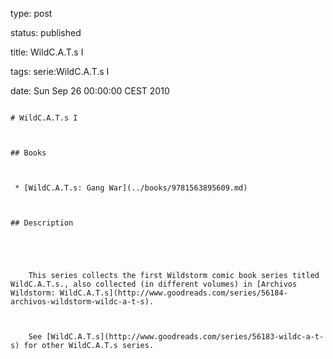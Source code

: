 type: post
status: published
title: WildC.A.T.s I
tags: serie:WildC.A.T.s I
date: Sun Sep 26 00:00:00 CEST 2010
~~~~~~
# WildC.A.T.s I

## Books

 * [WildC.A.T.s: Gang War](../books/9781563895609.md)

## Description


    This series collects the first Wildstorm comic book series titled WildC.A.T.s., also collected (in different volumes) in [Archivos Wildstorm: WildC.A.T.s](http://www.goodreads.com/series/56184-archivos-wildstorm-wildc-a-t-s).
    
    See [WildC.A.T.s](http://www.goodreads.com/series/56183-wildc-a-t-s) for other WildC.A.T.s series.



